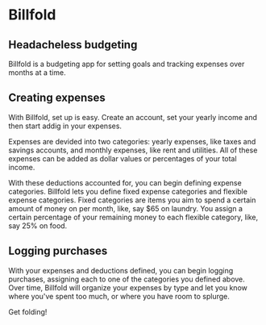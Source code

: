 # Billfold

## Headacheless budgeting

Billfold is a budgeting app for setting goals and tracking expenses over months at a time.

## Creating expenses

With Billfold, set up is easy. Create an account, set your yearly income and then start addig in your expenses.

Expenses are devided into two categories: yearly expenses, like taxes and savings accounts, and monthly expenses, like rent and utilities. All of these expenses can be added as dollar values or percentages of your total income.

With these deductions accounted for, you can begin defining expense categories. Billfold lets you define fixed expense categories and flexible expense categories. Fixed categories are items you aim to spend a certain amount of money on per month, like, say $65 on laundry. You assign a certain percentage of your remaining money to each flexible category, like, say 25% on food.

## Logging purchases

With your expenses and deductions defined, you can begin logging purchases, assigning each to one of the categories you defined above. Over time, Billfold will organize your expenses by type and let you know where you've spent too much, or where you have room to splurge.

Get folding!
